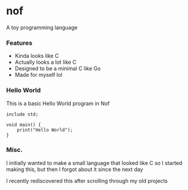 # nof
A toy programming language

### Features
- Kinda looks like C
- Actually looks a lot like C
- Designed to be a minimal C like Go
- Made for myself lol

### Hello World
This is a basic Hello World program in Nof

```
include std;

void main() {
    print("Hello World");
}
```

### Misc.
I initially wanted to make a small language that looked like C so I started making this, but then I forgot about it since the next day

I recently rediscovered this after scrolling through my old projects